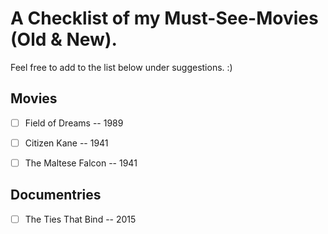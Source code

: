 # A Checklist of my Must-See-Movies (Old & New).

Feel free to add to the list below under suggestions. :)

Movies
---
- [ ] Field of Dreams -- 1989
- [ ] Citizen Kane -- 1941
- [ ] The Maltese Falcon -- 1941
 

Documentries
---
- [ ] The Ties That Bind -- 2015

